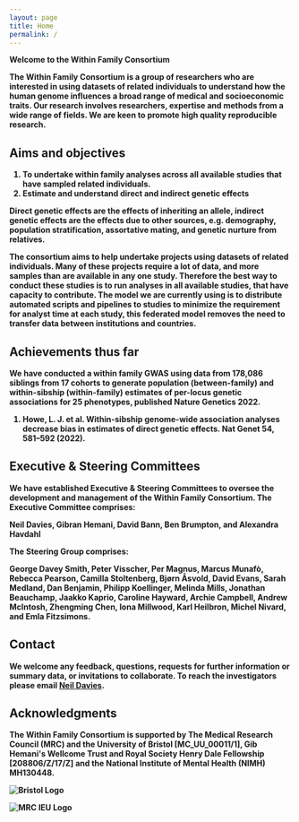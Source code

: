 ```yaml
---
layout: page
title: Home
permalink: /
---
```

<strong>Welcome to the Within Family Consortium<strong>

The Within Family Consortium is a group of researchers who are interested in using datasets of related individuals to understand how the human genome influences a broad range of medical and socioeconomic traits. Our research involves researchers, expertise and methods from a wide range of fields. We are keen to promote high quality reproducible research. 

## Aims and objectives

1. To undertake within family analyses across all available studies that have sampled related individuals. 
2. Estimate and understand direct and indirect genetic effects 

Direct genetic effects are the effects of inheriting an allele, indirect genetic effects are the effects due to other sources, e.g. demography, population stratification, assortative mating, and genetic nurture from relatives. 

The consortium aims to help undertake projects using datasets of related individuals. Many of these projects require a lot of data, and more samples than are available in any one study. Therefore the best way to conduct these studies is to run analyses in all available studies, that have capacity to contribute. The model we are currently using is to distribute automated scripts and pipelines to studies to minimize the requirement for analyst time at each study, this federated model removes the need to transfer data between institutions and countries. 

## Achievements thus far

We have conducted a within family GWAS using data from 178,086 siblings from 17 cohorts to generate population (between-family) and within-sibship (within-family) estimates of per-locus genetic associations for 25 phenotypes, published Nature Genetics 2022. 

1. Howe, L. J. et al. Within-sibship genome-wide association analyses decrease bias in estimates of direct genetic effects. Nat Genet 54, 581–592 (2022).

## Executive & Steering Committees

We have established Executive & Steering Committees to oversee the development and management of the Within Family Consortium. The Executive Committee comprises:

Neil Davies, Gibran Hemani, David Bann, Ben Brumpton, and Alexandra Havdahl

The Steering Group comprises:

George Davey Smith, Peter Visscher, Per Magnus, Marcus Munafò, Rebecca Pearson, Camilla Stoltenberg, Bjørn Åsvold, David Evans, Sarah Medland, Dan Benjamin, Philipp Koellinger, Melinda Mills, Jonathan Beauchamp, Jaakko Kaprio, Caroline Hayward, Archie Campbell, Andrew McIntosh, Zhengming Chen, Iona  Millwood, Karl Heilbron, Michel Nivard, and Emla Fitzsimons.

## Contact

We welcome any feedback, questions, requests for further information or summary data, or invitations to collaborate. To reach the investigators please email [Neil Davies](mailto:neil.m.davies@ucl.ac.uk). 

## Acknowledgments

The Within Family Consortium is supported by The Medical Research Council (MRC) and the University of Bristol [MC_UU_00011/1], Gib Hemani's Wellcome Trust and Royal Society Henry Dale Fellowship [208806/Z/17/Z] and the National Institute of Mental Health (NIMH) MH130448.

![Bristol Logo](/assets/bristol.png)

![MRC IEU Logo](/assets/mrc-ieu-logo.png)
